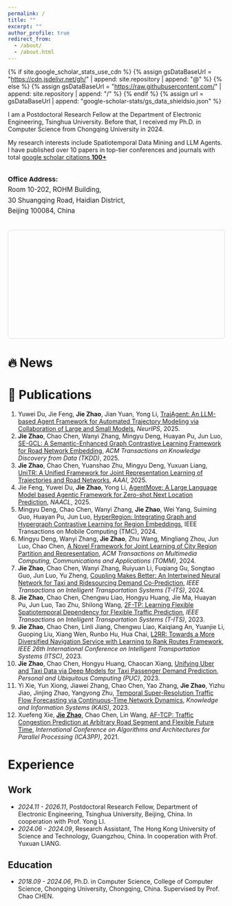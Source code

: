 ```yaml
---
permalink: /
title: ""
excerpt: ""
author_profile: true
redirect_from: 
  - /about/
  - /about.html
---
```


{% if site.google_scholar_stats_use_cdn %}
{% assign gsDataBaseUrl = "https://cdn.jsdelivr.net/gh/" | append: site.repository | append: "@" %}
{% else %}
{% assign gsDataBaseUrl = "https://raw.githubusercontent.com/" | append: site.repository | append: "/" %}
{% endif %}
{% assign url = gsDataBaseUrl | append: "google-scholar-stats/gs_data_shieldsio.json" %}

<span class='anchor' id='about-me'></span>

I am a Postdoctoral Research Fellow at the Department of Electronic Engineering, Tsinghua University. Before that, I received my Ph.D. in Computer Science from Chongqing University in 2024.

My research interests include Spatiotemporal Data Mining and LLM Agents. I have published over 10 papers in top-tier conferences and journals with total <a href='https://scholar.google.com/citations?user=cSrV8q4AAAAJ'>google scholar citations <strong><span id='total_cit'>100+</span></strong></a>

<div style="display:flex; flex-wrap:wrap; align-items:flex-start; margin-top:1rem; gap:1rem;">

  <!-- 左边文字 -->
  <div style="flex:1; min-width:250px; font-size:0.95rem; line-height:1.6;">
    <p><strong>Office Address:</strong><br>
    Room 10-202, ROHM Building,<br>
    30 Shuangqing Road, Haidian District,<br>
    Beijing 100084, China</p>
  </div>

  <!-- 右边地图 -->
  <div style="flex:1; min-width:300px; height:250px; border:1px solid #ddd; border-radius:6px; overflow:hidden;">
    <div id="mapid" style="height:100%; width:100%;"></div>
  </div>
</div>

<!-- Leaflet CSS & JS -->
<link rel="stylesheet" href="https://unpkg.com/leaflet@1.9.4/dist/leaflet.css"/>
<script src="https://unpkg.com/leaflet@1.9.4/dist/leaflet.js"></script>

<script>
  var map = L.map('mapid').setView([40.00431, 116.32999], 11); // 深圳坐标
  L.tileLayer('https://{s}.tile.openstreetmap.org/{z}/{x}/{y}.png', {
    attribution: '© OpenStreetMap contributors'
  }).addTo(map);

  // 添加标记
  L.marker([40.00431, 116.32999]).addTo(map)
    .bindPopup('ROHM Building')
    .openPopup();
</script>

# 🔥 News

# 📝 Publications 
1. Yuwei Du, Jie Feng, **Jie Zhao**, Jian Yuan, Yong Li, [TrajAgent: An LLM-based Agent Framework for Automated Trajectory Modeling via Collaboration of Large and Small Models](https://arxiv.org/abs/2410.20445), *NeurIPS*, 2025.
2. **Jie Zhao**, Chao Chen, Wanyi Zhang, Mingyu Deng, Huayan Pu, Jun Luo, [SE-GCL: A Semantic-Enhanced Graph Contrastive Learning Framework for Road Network Embedding](https://dl.acm.org/doi/abs/10.1145/3757921), *ACM Transactions on Knowledge Discovery from Data (TKDD)*, 2025.
3. **Jie Zhao**, Chao Chen, Yuanshao Zhu, Mingyu Deng, Yuxuan Liang, [UniTR: A Unified Framework for Joint Representation Learning of Trajectories and Road Networks](https://ojs.aaai.org/index.php/AAAI/article/view/33457), *AAAI*, 2025.
4. Jie Feng, Yuwei Du, **Jie Zhao**, Yong Li, [AgentMove: A Large Language Model based Agentic Framework for Zero-shot Next Location Prediction](https://aclanthology.org/2025.naacl-long.61/), *NAACL*, 2025.
5. Mingyu Deng, Chao Chen, Wanyi Zhang, **Jie Zhao**, Wei Yang, Suiming Guo, Huayan Pu, Jun Luo, [HyperRegion: Integrating Graph and Hypergraph Contrastive Learning for Region Embeddings](https://ieeexplore.ieee.org/abstract/document/10791310/), IEEE Transactions on Mobile Computing (TMC), 2024.
6. Mingyu Deng, Wanyi Zhang, **Jie Zhao**, Zhu Wang, Mingliang Zhou, Jun Luo, Chao Chen, [A Novel Framework for Joint Learning of City Region Partition and Representation](https://dl.acm.org/doi/abs/10.1145/3652857), *ACM Transactions on Multimedia Computing, Communications and Applications (TOMM)*, 2024.
7. **Jie Zhao**, Chao Chen, Wanyi Zhang, Ruiyuan Li, Fuqiang Gu, Songtao Guo, Jun Luo, Yu Zheng, [Coupling Makes Better: An Intertwined Neural Network for Taxi and Ridesourcing Demand Co-Prediction](https://ieeexplore.ieee.org/abstract/document/10265747), *IEEE Transactions on Intelligent Transportation Systems (T-ITS)*, 2024.
8. **Jie Zhao**, Chao Chen, Chengwu Liao, Hongyu Huang, Jie Ma, Huayan Pu, Jun Luo, Tao Zhu, Shilong Wang, [2F-TP: Learning Flexible Spatiotemporal Dependency for Flexible Traffic Prediction](https://ieeexplore.ieee.org/abstract/document/9703274), *IEEE Transactions on Intelligent Transportation Systems (T-ITS)*, 2023.
9. **Jie Zhao**, Chao Chen, Linli Jiang, Chengwu Liao, Kaiqiang An, Yuanjie Li, Guoping Liu, Xiang Wen, Runbo Hu, Hua Chai, [L2RR: Towards a More Diversified Navigation Service with Learning to Rank Routes Framework](https://ieeexplore.ieee.org/abstract/document/10422614/), *IEEE 26th International Conference on Intelligent Transportation Systems (ITSC)*, 2023.
10. **Jie Zhao**, Chao Chen, Hongyu Huang, Chaocan Xiang, [Unifying Uber and Taxi Data via Deep Models for Taxi Passenger Demand Prediction](https://link.springer.com/article/10.1007/s00779-020-01426-y), *Personal and Ubiquitous Computing (PUC)*, 2023.
11. Yi Xie, Yun Xiong, Jiawei Zhang, Chao Chen, Yao Zhang, **Jie Zhao**, Yizhu Jiao, Jinjing Zhao, Yangyong Zhu, [Temporal Super-Resolution Traffic Flow Forecasting via Continuous-Time Network Dynamics](https://link.springer.com/article/10.1007/s10115-023-01887-6), *Knowledge and Information Systems (KAIS)*, 2023.
12. Xuefeng Xie, **<u>Jie Zhao</u>**, Chao Chen, Lin Wang, [AF-TCP: Traffic Congestion Prediction at Arbitrary Road Segment and Flexible Future Time](https://link.springer.com/chapter/10.1007/978-3-030-95391-1_11), *International Conference on Algorithms and Architectures for Parallel Processing (ICA3PP)*, 2021.

# Experience
## Work
- *2024.11 - 2026.11*, Postdoctoral Research Fellow, Department of Electronic Engineering, Tsinghua University, Beijing, China. In cooperation with Prof. Yong LI.
- *2024.06 - 2024.09*, Research Assistant, The Hong Kong University of Science and Technology, Guangzhou, China. In cooperation with Prof. Yuxuan LIANG.

## Education
- *2018.09 - 2024.06*, Ph.D. in Computer Science, College of Computer Science, Chongqing University, Chongqing, China. Supervised by Prof. Chao CHEN.
